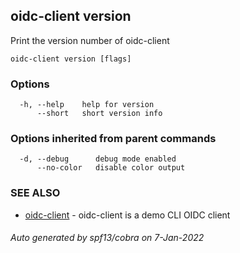 ## oidc-client version

Print the version number of oidc-client

```
oidc-client version [flags]
```

### Options

```
  -h, --help    help for version
      --short   short version info
```

### Options inherited from parent commands

```
  -d, --debug      debug mode enabled
      --no-color   disable color output
```

### SEE ALSO

* [oidc-client](oidc-client.md)	 - oidc-client is a demo CLI OIDC client

###### Auto generated by spf13/cobra on 7-Jan-2022
